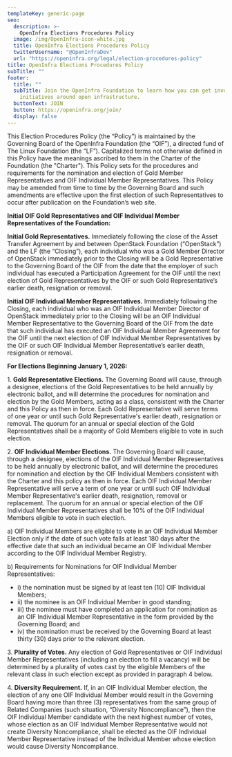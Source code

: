 ```yaml
---
templateKey: generic-page
seo:
  description: >-
    OpenInfra Elections Procedures Policy
  image: /img/OpenInfra-icon-white.jpg
  title: OpenInfra Elections Procedures Policy
  twitterUsername: "@OpenInfraDev"
  url: "https://openinfra.org/legal/election-procedures-policy"
title: OpenInfra Elections Procedures Policy
subTitle: ""
footer:
  title: ""
  subTitle: Join the OpenInfra Foundation to learn how you can get involved in
    initiatives around open infrastructure.
  buttonText: JOIN
  button: https://openinfra.org/join/
  display: false
---
```


This Election Procedures Policy (the “Policy”) is maintained by the Governing Board of the OpenInfra Foundation (the “OIF”), a directed fund of The Linux Foundation (the “LF”). Capitalized terms not otherwise defined in this Policy have the meanings ascribed to them in the Charter of the Foundation (the "Charter").  This Policy sets for the procedures and requirements for the nomination and election of Gold Member Representatives and OIF Individual Member Representatives. This Policy may be amended from time to time by the Governing Board and such amendments are effective upon the first election of such Representatives to occur after publication on the Foundation’s web site.

**Initial OIF Gold Representatives and OIF Individual Member Representatives of the Foundation:**

**Initial Gold Representatives.** Immediately following the close of the Asset Transfer Agreement by and between OpenStack Foundation (“OpenStack”) and the LF (the “Closing”), each individual who was a Gold Member Director of OpenStack immediately prior to the Closing will be a Gold Representative to the Governing Board of the OIF from the date that the employer of such individual has executed a Participation Agreement for the OIF until the next election of Gold Representatives by the OIF or such Gold Representative’s earlier death, resignation or removal. 

**Initial OIF Individual Member Representatives.** Immediately following the Closing, each individual who was an OIF Individual Member Director of OpenStack immediately prior to the Closing will be an OIF Individual Member Representative to the Governing Board of the OIF from the date that such individual has executed an OIF Individual Member Agreement for the OIF until the next election of OIF Individual Member Representatives by the OIF or such OIF Individual Member Representative’s earlier death, resignation or removal. 

**For Elections Beginning January 1, 2026:**

1\. **Gold Representative Elections.** The Governing Board will cause, through a designee, elections of the Gold Representatives to be held annually by electronic ballot, and will determine the procedures for nomination and election by the Gold Members, acting as a class, consistent with the Charter and this Policy as then in force. Each Gold Representative will serve terms of one year or until such Gold Representative's earlier death, resignation or removal. The quorum for an annual or special election of the Gold Representatives shall be a majority of Gold Members eligible to vote in such election.
 
2\. **OIF Individual Member Elections.** The Governing Board will cause, through a designee, elections of the OIF Individual Member Representatives to be held annually by electronic ballot, and will determine the procedures for nomination and election by the OIF Individual Members consistent with the Charter and this policy as then in force.  Each OIF Individual Member Representative will serve a term of one year or until such OIF Individual Member Representative's earlier death, resignation, removal or replacement. The quorum for an annual or special election of the OIF Individual Member Representatives shall be 10% of the OIF Individual Members eligible to vote in such election.

  a) OIF Individual Members are eligible to vote in an OIF Individual Member Election only if the date of such vote falls at least 180 days after the effective date that such an individual became an OIF Individual Member according to the OIF Individual Member Registry.

  b) Requirements for Nominations for OIF Individual Member Representatives:

  - i) the nomination must be signed by at least ten (10) OIF Individual Members;
  - ii) the nominee is an OIF Individual Member in good standing;
  - iii) the nominee must have completed an application for nomination as an OIF Individual Member Representative in the form provided by the Governing Board; and
  - iv) the nomination must be received by the Governing Board at least thirty (30) days prior to the relevant election.
 
3\. **Plurality of Votes.**  Any election of Gold Representatives or OIF Individual Member Representatives (including an election to fill a vacancy) will be determined by a plurality of votes cast by the eligible Members of the relevant class in such election except as provided in paragraph 4 below. 
 
4\. **Diversity Requirement.**  If, in an OIF Individual Member election, the election of any one OIF Individual Member would result in the Governing Board having more than three (3) representatives from the same group of Related Companies (such situation, “Diversity Noncompliance”), then the OIF Individual Member candidate with the next highest number of votes, whose election as an OIF Individual Member Representative would not create Diversity Noncompliance, shall be elected as the OIF Individual Member Representative instead of the Individual Member whose election would cause Diversity Noncompliance.